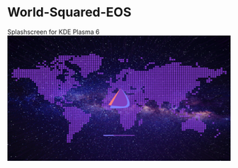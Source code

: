 # World-Squared-EOS
Splashscreen for KDE Plasma 6
![alt text](https://github.com/smokey5787/World-Squared-EOS/blob/main/World-Squared-EOS/contents/previews/splash.png "preview")

